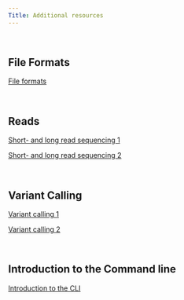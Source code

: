```yaml
---
Title: Additional resources
---
```

<br>

## File Formats

[File formats](https://www.futurelearn.com/info/courses/making-sense-of-genomic-data-covid-19-web-based-bioinformatics/0/steps/319350)

<br>

## Reads

[Short- and long read sequencing 1](https://www.futurelearn.com/info/courses/exploring-the-landscape-of-antibiotic-resistance-in-microbiomes/0/steps/267389)

[Short- and long read sequencing 2](https://www.futurelearn.com/info/courses/making-sense-of-genomic-data-covid-19-web-based-bioinformatics/0/steps/319346)

<br>

## Variant Calling 

[Variant calling 1](https://www.futurelearn.com/info/courses/making-sense-of-genomic-data-covid-19-web-based-bioinformatics/0/steps/319530)

[Variant calling 2](https://www.futurelearn.com/info/courses/bioinformatics-for-biologists-analysing-and-interpreting-genomics-datasets/0/steps/388465)

<br>

## Introduction to the Command line
[Introduction to the CLI](https://swcarpentry.github.io/shell-novice/index.html)
